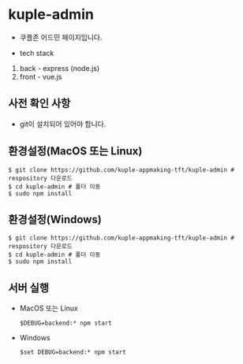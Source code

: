 # kuple-admin

* 쿠플존 어드민 페이지입니다.

* tech stack
1. back - express (node.js)
2. front - vue.js

## 사전 확인 사항

* git이 설치되어 있어야 합니다.


## 환경설정(MacOS 또는 Linux)
```
$ git clone https://github.com/kuple-appmaking-tft/kuple-admin # respository 다운로드
$ cd kuple-admin # 폴더 이동
$ sudo npm install
```

## 환경설정(Windows)
```
$ git clone https://github.com/kuple-appmaking-tft/kuple-admin # respository 다운로드
$ cd kuple-admin # 폴더 이동
$ sudo npm install
```


## 서버 실행
- MacOS 또는 Linux 

    `$DEBUG=backend:* npm start`
    
- Windows

    `$set DEBUG=backend:* npm start` 
 